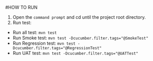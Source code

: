 #HOW TO RUN
1. Open the `command prompt` and cd until the project root directory.
2. Run test: 
- Run all test:
   `mvn test`
- Run Smoke test:
   `mvn test -Dcucumber.filter.tags="@SmokeTest"`
- Run Regression test:
   `mvn test -Dcucumber.filter.tags="@RegressionTest"`
- Run UAT test:
   `mvn test -Dcucumber.filter.tags="@UATTest"`